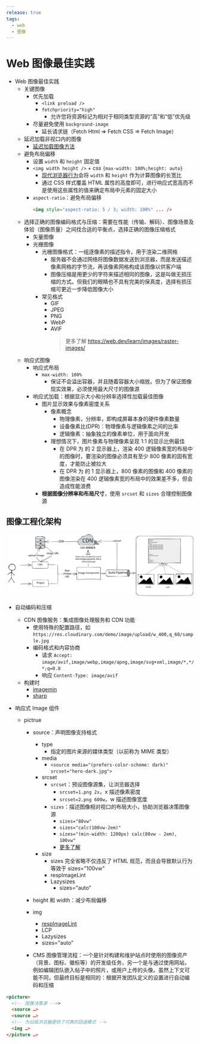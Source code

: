 ```yaml
---
release: true
tags:
  - web
  - 图像
---
```


# Web 图像最佳实践

- Web 图像最佳实践
  - 关键图像
    - 优先加载
      - `<link preload />`
      - `fetchpriority="high"`
        - 允许您将资源标记为相对于相同类型资源的“高”和“低”优先级
    - 尽量避免使用 `background-image`
      - 延长请求链（Fetch Html => Fetch CSS => Fetch Image）
  - 延迟加载非视口内的图像
    - [延迟加载图像方法](https://web.dev/lazy-loading-images/)
  - 避免布局偏移
    - 设置 `width` 和 `height` 固定值
    - `<img width height />` + css `{max-width: 100%;height: auto}`
      - [现代浏览器行为](https://caniuse.com/mdn-html_elements_img_aspect_ratio_computed_from_attributes)会将 `width` 和 `height` 作为计算图像的长宽比
      - 通过 CSS 样式覆盖 HTML 属性的高度即可，进行响应式宽高而不是使用这些属性的值来确定布局中元素的固定大小
    - `aspect-ratio`：避免布局偏移
      ```html
      <img style="aspect-ratio: 5 / 3; width: 100%" ... />
      ```
  - 选择正确的图像编码格式与压缩：需要在性能（传输、解码）、图像场景及体验（图像质量）之间找合适的平衡点，选择正确的图像压缩格式
    - 矢量图像
    - 光栅图像
      - 光栅图像格式：一组逐像素的描述指令，用于渲染二维网格
        - 服务器不会通过网络将图像数据发送到浏览器，而是发送描述像素网格的字节流，再该像素网格构成该图像以供客户端
        - 图像压缩是用更少的字符来描述相同的图像，这是叫做无损压缩的方式。但我们的眼睛也不具有完美的保真度，选择有损压缩可更近一步降低图像大小
      - 常见格式
        - GIF
        - JPEG
        - PNG
        - WebP
        - AVIF
          > 更多了解 https://web.dev/learn/images/raster-images/
  - 响应式图像
    - 响应式布局
      - `max-width: 100%`
        - 保证不会溢出容器，并且随着容器大小缩放。但为了保证图像现实效果，必须使用最大尺寸的图像源
    - 响应式加载：根据显示大小和分辨率选择性加载最佳图像
      - 图片显示效果与像素密度关系
        - 像素概念
          - 物理像素，分辨率，即构成屏幕本身的硬件像素数量
          - 设备像素比(DPR)：物理像素与逻辑像素之间的比率
          - 逻辑像素：抽象独立的像素单位，用于面向开发
        - 理想情况下，图片像素与物理像素呈现 1:1 的显示比例最佳
          - 在 DPR 为 的 2 显示器上，渲染 400 逻辑像素宽的布局中的图像时，要渲染的图像必须具有至少 800 像素的固有宽度，才能防止被拉大
          - 在 DPR 为 的 1 显示器上，800 像素的图像和 400 像素的图像渲染在 400 逻辑像素宽的布局中的效果差不多，但会造成性能浪费
      - **根据图像分辨率和布局尺寸**，使用 `srcset` 和 `sizes` 合理控制图像源

## 图像工程化架构

![](./images/image-project.excalidraw.svg)

- 自动编码和压缩
  - CDN 图像服务：集成图像处理服务和 CDN 功能
    - 使用特殊的配置路径，如 `https://res.cloudinary.com/demo/image/upload/w_400,q_60/sample.jpg`
    - 编码格式和内容协商
      - 请求 `Accept: image/avif,image/webp,image/apng,image/svg+xml,image/*,*/*;q=0.8`
      - 响应 `Content-Type: image/avif`
  - 构建时
    - [imagemin](https://github.com/imagemin/imagemin)
    - [sharp](https://sharp.pixelplumbing.com/)
- 响应式 Image 组件

  - pictrue

    - source：声明图像支持格式
      - type
        - 指定的图片来源的媒体类型（以前称为 MIME 类型）
      - media
        - `<source media="(prefers-color-scheme: dark)" srcset="hero-dark.jpg">`
      - srcset
        - `srcset`：预设图像源集，让浏览器选择
          - `srcset=1.png 2x`，x 描述像素密度
          - `srcset=2.png 600w`，w 描述图像宽度
        - `sizes`：描述图像相对视口的布局大小，协助浏览器决策图像源
          - `sizes="80vw"`
          - `sizes="calc(100vw-2em)"`
          - `sizes="(min-width: 1200px) calc(80vw - 2em), 100vw"`
          - [更多了解](https://web.dev/learn/images/descriptive/#describing-usage-with-sizes)
      - size
        - sizes 完全省略不仅违反了 HTML 规范，而且会导致默认行为等效于 sizes="100vw"
        - respImageLint
        - Lazysizes
          - sizes="auto"
    - height 和 width：减少布局偏移
    - img

      - [respImageLint](https://web.dev/learn/images/automating/)
      - LCP
      - Lazysizes
      - sizes="auto"

    - CMS 图像管理流程：一个是针对构建和维护站点时使用的图像资产（背景、图标、徽标等）的开发级任务，另一个是与通过使用网站，例如编辑团队嵌入帖子中的照片，或用户上传的头像。虽然上下文可能不同，但最终目标是相同的：根据开发团队定义的设置进行自动编码和压缩

```html
<picture>
  <!-- 图像决策源 -->>
  <source …>
  <source …>
  <!-- 为旧版浏览器提供了可靠的回退模式 -->
  <img …>
</picture …>
```
